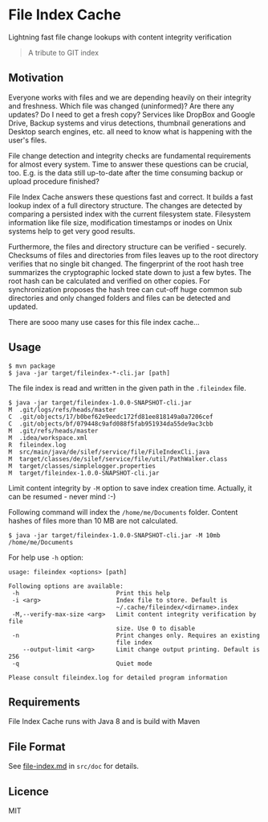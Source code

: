 # File Index Cache

Lightning fast file change lookups with content integrity verification

>  A tribute to GIT index

## Motivation
 
Everyone works with files and we are depending heavily on their integrity and 
freshness. Which file was changed (uninformed)? Are there any updates? Do I need
to get a fresh copy? Services like DropBox and Google Drive, Backup systems and 
virus detections, thumbnail generations and Desktop search engines, etc. all need 
to know what is happening with the user's files.

File change detection and integrity checks are fundamental requirements for 
almost every system. Time to answer these questions can be crucial, too. E.g. is
the data still up-to-date after the time consuming backup or upload procedure 
finished?

File Index Cache answers these questions fast and correct. It builds a fast 
lookup index of a full directory structure. The changes are detected by comparing
a persisted index with the current filesystem state. Filesystem information like
file size, modification timestamps or inodes on Unix systems help to get very good 
results.

Furthermore, the files and directory structure can be verified - securely. Checksums of
files and directories from files leaves up to the root directory verifies that no 
single bit changed. The fingerprint of the root hash tree summarizes the cryptographic 
locked state down to just a few bytes. The root hash can be calculated and verified
on other copies. For synchronization proposes the hash tree can cut-off huge common 
sub directories and only changed folders and files can be detected and updated.

There are sooo many use cases for this file index cache...

## Usage

    $ mvn package
    $ java -jar target/fileindex-*-cli.jar [path]
    
The file index is read and written in the given path in the `.fileindex` file.

    $ java -jar target/fileindex-1.0.0-SNAPSHOT-cli.jar 
    M  .git/logs/refs/heads/master
    C  .git/objects/17/b0bef62e9eedc172fd81ee818149a0a7206cef
    C  .git/objects/bf/079448c9afd088f5fab951934da55de9ac3cbb
    M  .git/refs/heads/master
    M  .idea/workspace.xml
    R  fileindex.log
    M  src/main/java/de/silef/service/file/FileIndexCli.java
    M  target/classes/de/silef/service/file/util/PathWalker.class
    M  target/classes/simplelogger.properties
    M  target/fileindex-1.0.0-SNAPSHOT-cli.jar

Limit content integrity by `-M` option to save index creation time. Actually, it
can be resumed - never mind :-)

Following command will index the `/home/me/Documents` folder. Content hashes of 
files more than 10 MB are not calculated. 

    $ java -jar target/fileindex-1.0.0-SNAPSHOT-cli.jar -M 10mb /home/me/Documents

For help use `-h` option:
 
    usage: fileindex <options> [path]

    Following options are available:
     -h                           Print this help
     -i <arg>                     Index file to store. Default is
                                  ~/.cache/fileindex/<dirname>.index
     -M,--verify-max-size <arg>   Limit content integrity verification by file
                                  size. Use 0 to disable
     -n                           Print changes only. Requires an existing
                                  file index
        --output-limit <arg>      Limit change output printing. Default is 256
     -q                           Quiet mode
    
    Please consult fileindex.log for detailed program information

## Requirements

File Index Cache runs with Java 8 and is build with Maven

## File Format

See [file-index.md](src/doc/file-index.md) in `src/doc` for details.

## Licence

MIT
